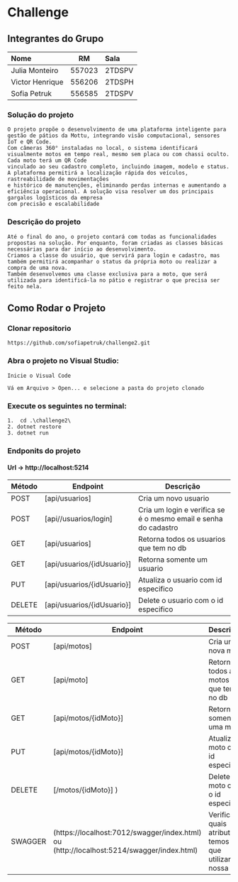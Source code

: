 

# Challenge

## Integrantes do Grupo

| Nome            |   RM   | Sala   |
|:----------------|:------:|:-------|
| Julia Monteiro  | 557023 | 2TDSPV |
| Victor Henrique | 556206 | 2TDSPH |
| Sofia Petruk    | 556585 | 2TDSPV |


### Solução do projeto

    O projeto propõe o desenvolvimento de uma plataforma inteligente para gestão de pátios da Mottu, integrando visão computacional, sensores IoT e QR Code.
    Com câmeras 360° instaladas no local, o sistema identificará visualmente motos em tempo real, mesmo sem placa ou com chassi oculto. Cada moto terá um QR Code 
    vinculado ao seu cadastro completo, incluindo imagem, modelo e status. A plataforma permitirá a localização rápida dos veículos, rastreabilidade de movimentações 
    e histórico de manutenções, eliminando perdas internas e aumentando a eficiência operacional. A solução visa resolver um dos principais gargalos logísticos da empresa 
    com precisão e escalabilidade

### Descrição do projeto

    Até o final do ano, o projeto contará com todas as funcionalidades propostas na solução. Por enquanto, foram criadas as classes básicas necessárias para dar início ao desenvolvimento.
    Criamos a classe do usuário, que servirá para login e cadastro, mas também permitirá acompanhar o status da própria moto ou realizar a compra de uma nova.
    Também desenvolvemos uma classe exclusiva para a moto, que será utilizada para identificá-la no pátio e registrar o que precisa ser feito nela.

## Como Rodar o Projeto

### Clonar repositorio

    https://github.com/sofiapetruk/challenge2.git

### Abra o projeto no Visual Studio:

    Inicie o Visual Code

    Vá em Arquivo > Open... e selecione a pasta do projeto clonado

   


### Execute os seguintes no terminal:

    1.  cd .\challenge2\
    2. dotnet restore
    3. dotnet run


### Endponits do projeto
#### Url -> http://localhost:5214

| Método | Endpoint                  | Descrição                                                       |
|--------|---------------------------|-----------------------------------------------------------------|
| POST   | [api/usuarios]            |     Cria um novo usuario                                        |
 | POST  | [api//usuarios/login]     | Cria um login e verifica se é o mesmo email e senha do cadastro |
| GET    | [api/usuarios]            | Retorna todos os usuarios que tem no db                         |
| GET    | [api/usuarios/{idUsuario}]| Retorna somente um usuario                                      |
| PUT    | [api/usuarios/{idUsuario}]| Atualiza o usuario com id especifico                            |
| DELETE | [api/usuarios/{idUsuario}]| Delete o usuario com o id especifico                            |

| Método | Endpoint                | Descrição                            |
|--------|-------------------------|--------------------------------------|
| POST   | [api/motos]             | Cria uma nova mota                   |
| GET    | [api/moto]              | Retorna todos as motos que tem no db |
| GET    | [api/motos/{idMoto}]    | Retorna somente uma moto             |
| PUT    | [api/motos/{idMoto}]    | Atualiza a moto com id especifico    |
| DELETE | [/motos/{idMoto}] )     | Delete a moto com o id especifico    |
|SWAGGER| (https://localhost:7012/swagger/index.html) ou (http://localhost:5214/swagger/index.html)| Verificar quais atributos temos que utilizar na nossa api|
